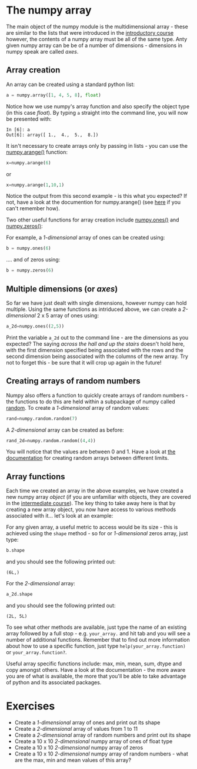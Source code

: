 ---
---

# The numpy array

The main object of the numpy module is the multidimensional array - these are similar to the lists that were introduced in the [introductory course]() however, the contents of a numpy array must be all of the same type. Anty given numpy array can be be of a number of dimensions - dimensions in numpy speak are called *axes*.

## Array creation

An array can be created using a standard python list:

```python
a = numpy.array([1, 4, 5, 8], float)
```

Notice how we use numpy's array function and also specify the object type (in this case *float*). By typing ```a``` straight into the command line, you will now be presented with:

	In [6]: a
	Out[6]: array([ 1.,  4.,  5.,  8.])

It isn't necessary to create arrays only by passing in lists - you can use the [numpy.arange()](http://docs.scipy.org/doc/numpy-1.10.1/reference/generated/numpy.arange.html) function:

```python
x=numpy.arange(6)
```

or

```python
x=numpy.arange(1,10,1)
```

Notice the output from this second example - is this what you expected? If not, have a look at the documention for numpy.arange() (see [here](../numpy_import) if you can't remember how).

Two other useful functions for array creation include [numpy.ones()](http://docs.scipy.org/doc/numpy-1.10.0/reference/generated/numpy.ones.html) and [numpy.zeros()](http://docs.scipy.org/doc/numpy-1.10.1/reference/generated/numpy.zeros.html):

For example, a *1-dimensional* array of ones can be created using:

```python
b = numpy.ones(6)
```
.... and of zeros using:

```python
b = numpy.zeros(6)
```

## Multiple dimensions (or *axes*)

So far we have just dealt with single dimensions, however numpy can hold multiple. Using the same functions as intriduced above, we can create a *2-dimensional* 2 x 5 array of ones using:

```python
a_2d=numpy.ones((2,5))
```

Print the variable ```a_2d``` out to the command line - are the dimensions as you expected? The saying *across the hall and up the stairs* doesn't hold here, with the first dimension specified being associated with the rows and the second dimension being associated with the columns of the new array. Try not to forget this - be sure that it will crop up again in the future!

## Creating arrays of random numbers

Numpy also offers a function to quickly create arrays of random numbers - the functions to do this are held within a subpackage of numpy called [random](http://docs.scipy.org/doc/numpy-1.10.0/reference/routines.random.html). To create a *1-dimensional* array of random values:

```python
rand=numpy.random.random(7)
```

A *2-dimensional* array can be created as before:

```python
rand_2d=numpy.random.random((4,4))
```

You will notice that the values are between 0 and 1. Have a look at [the documentation](http://docs.scipy.org/doc/numpy-1.10.0/reference/generated/numpy.random.random.html) for creating random arrays between different limits.

## Array functions

Each time we created an array in the above examples, we have created a new numpy array *object* (if you are unfamiliar with objects, they are covered in the [intermediate course](../../Intermediate_python/objects)). The key thing to take away here is that by creating a new array object, you now have access to various methods associated with it... let's look at an example:

For any given array, a useful metric to access would be its size - this is achieved using the ```shape``` method - so for or *1-dimensional* zeros array, just type:

```python
b.shape
```

and you should see the following printed out:

	(6L,)

For the *2-dimensional* array:

```python
a_2d.shape
```

and you should see the following printed out:

	(2L, 5L)

To see what other methods are available, just type the name of an existing array followed by a full stop - e.g. ```your_array.``` and hit tab and you will see a number of additional functions. Remember that to find out more information about how to use a specific function, just type ```help(your_array.function)``` or ```your_array.function?```. 

Useful array specific functions include: max, min, mean, sum, dtype and copy amongst others. Have a look at the documentation - the more aware you are of what is available, the more that you'll be able to take advantage of python and its associated packages.

# Exercises

* Create a *1-dimensional* array of ones and print out its shape
* Create a *2-dimensional* array of values from 1 to 11 
* Create a *2-dimensional* array of random numbers and print out its shape
* Create a 10 x 10 *2-dimensional* numpy array of ones of float type
* Create a 10 x 10 *2-dimensional* numpy array of zeros
* Create a 10 x 10 *2-dimensional* numpy array of random numbers - what are the max, min and mean values of this array?
